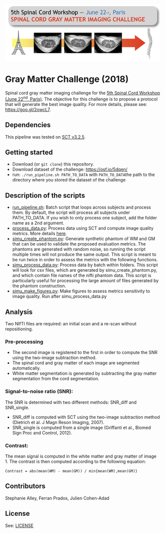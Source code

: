 ![](https://github.com/neuropoly/gm_challenge/blob/master/doc/logo_challenge.png)

# Gray Matter Challenge (2018)
Spinal cord gray matter imaging challenge for the [5th Spinal Cord Workshop (June 22<sup>nd</sup>, Paris)](http://www.spinalcordmri.org/2018/06/22/workshop.html).
The objective for this challenge is to propose a protocol that will generate the best image quality. For more details,
please see: https://goo.gl/2owcL7.

## Dependencies

This pipeline was tested on [SCT v3.2.5](https://github.com/neuropoly/spinalcordtoolbox/releases/tag/v3.2.5).

## Getting started

- Download (or `git clone`) this repository.
- Download dataset of the challenge: https://osf.io/5dqen/
- run: `./run_pipeline.sh PATH_TO_DATA` with `PATH_TO_DATA`the path to the directory where you stored the dataset of the challenge

## Description of the scripts

* [run_pipeline.sh](./run_pipeline.sh): Batch script that loops across subjects
and process them. By default, the script will process all subjects under
PATH_TO_DATA. If you wish to only process one subject, add the folder name as a
2nd argument.
* [process_data.py](./process_data.py): Process data using SCT and compute image
quality metrics. More details [here](#analysis).
* [simu_create_phantom.py](./simu_create_phantom.py): Generate synthetic phantom
of WM and GM that can be used to validate the proposed evaluation metrics. The phantoms are generated with random noise,
 so running the script multiple times will not produce the same output.
This script is meant to be run twice in order to assess the metrics with the following functions.
* [simu_process_data.py](./simu_process_data.py): Process data by batch within
folders. This script will look for csv files, which are generated by
simu_create_phantom.py, and which contain file names of the nifti phantom data.
This script is particularly useful for processing the large amount of files
generated by the phantom construction.
* [simu_make_figures.py](./simu_make_figures.py): Make figures to assess
metrics sensitivity to image quality. Run after simu_process_data.py

## Analysis

Two NIfTI files are required: an initial scan and a re-scan without repositioning.

### Pre-processing
- The second image is registered to the first in order to compute the SNR using the two-image subtraction method.
- The spinal cord and gray matter of each image are segmented automatically.
- White matter segmentation is generated by subtracting the gray matter segmentation from the cord segmentation.

### Signal-to-noise ratio (SNR):
The SNR is determined with two different methods: SNR_diff and SNR_single.
- SNR_diff is computed with SCT using the two-image subtraction method (Dietrich et al. J Magn Reson Imaging, 2007).
- SNR_single is computed from a single image (Griffanti et al., Biomed Sign Proc and Control, 2012).

### Contrast:
The mean signal is computed in the white matter and gray matter of image 1. The contrast is then computed according to the following equation:

~~~
Contrast = abs(mean(WM) - mean(GM)) / min{mean(WM),mean(GM)}
~~~

## Contributors
Stephanie Alley, Ferran Prados, Julien Cohen-Adad

## License
See: [LICENSE](./LICENSE)
